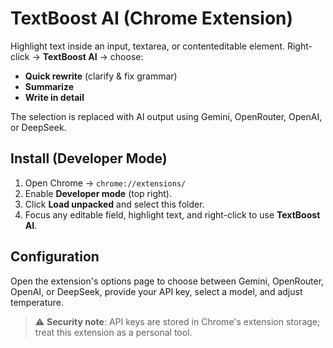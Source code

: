 # TextBoost AI (Chrome Extension)

Highlight text inside an input, textarea, or contenteditable element. Right-click → **TextBoost AI** → choose:
- **Quick rewrite** (clarify & fix grammar)
- **Summarize**
- **Write in detail**

The selection is replaced with AI output using Gemini, OpenRouter, OpenAI, or DeepSeek.

## Install (Developer Mode)

1. Open Chrome → `chrome://extensions/`
2. Enable **Developer mode** (top right).
3. Click **Load unpacked** and select this folder.
4. Focus any editable field, highlight text, and right-click to use **TextBoost AI**.

## Configuration

Open the extension's options page to choose between Gemini, OpenRouter, OpenAI, or DeepSeek, provide your API key, select a model, and adjust temperature.

> ⚠️ **Security note**: API keys are stored in Chrome's extension storage; treat this extension as a personal tool.
